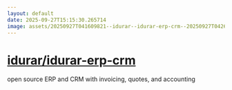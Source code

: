 ```yaml
---
layout: default
date: 2025-09-27T15:15:30.265714
image: assets/20250927T041609821--idurar--idurar-erp-crm--20250927T042619263--cropped.png
---
```


# [idurar/idurar-erp-crm](https://github.com/idurar/idurar-erp-crm)

open source ERP and CRM with invoicing, quotes, and accounting
